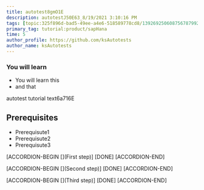 ```yaml
---
title: autotest8gmO1E
description: autotestJ50E63_8/19/2021 3:10:16 PM
tags: [topic:325f896d-bad5-49ee-a4e6-518589778cd8/139269250608756787992873,products:tech/73554900100700000996,tutorial:experience/advanced]
primary_tag: tutorial:product/sapHana
time: 5
author_profile: https://github.com/ksAutotests
author_name: ksAutotests
---
```

### You will learn
- You will learn this
- and that

autotest tutorial text6a716E

## Prerequisites
- Prerequisute1
- Prerequisute2
- Prerequisute3

[ACCORDION-BEGIN [](First step)]
[DONE]
[ACCORDION-END]

[ACCORDION-BEGIN [](Second step)]
[DONE]
[ACCORDION-END]

[ACCORDION-BEGIN [](Third step)]
[DONE]
[ACCORDION-END]

